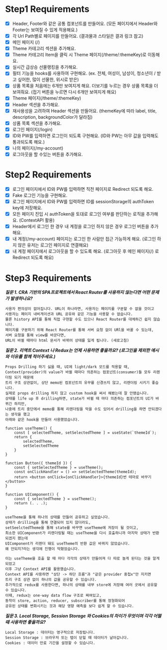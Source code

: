 # Step1 Requirements
- [x] Header, Footer와 같은 공통 컴포넌트를 만들어요. (모든 페이지에서 Header와 Footer는 보여질 수 있게 적용해요.)
- [x] 각 Url Path별로 페이지를 만들어요. (결과물과 스타일은 결과 링크 참고)
- [x] 메인 페이지 (/)
- [x] Theme 카테고리 섹션을 추가해요.
- [x] Theme 카테고리 Item을 클릭 시 Theme 페이지(/theme/:themeKey)로 이동해요.
- [x] 실시간 급상승 선물랭킹을 추가해요.
- [x] 필터 기능을 hooks를 사용하여 구현해요. (ex. 전체, 여성이, 남성이, 청소년이 / 받고 싶어한, 많이 선물한, 위시로 받은)
- [x] 상품 목록을 처음에는 6개만 보여지게 해요. 더보기를 누르는 경우 상품 목록을 더 보여줘요. (접기 버튼을 누르면 다시 6개만 보여지게 해요)
- [x] Theme 페이지(/theme/:themeKey)
- [x] Header 섹션을 추가해요.
- [x] 재사용성을 고려하여 Header 섹션을 만들어요. (themeKey에 따라 label, title, description, backgroundColor가 달라짐)
- [x] 상품 목록 섹션을 추가해요.
- [x] 로그인 페이지(/login)
- [x] ID와 PW를 입력하면 로그인이 되도록 구현해요. (ID와 PW는 아무 값을 입력해도 통과되도록 해요.)
- [x] 나의 페이지(/my-account)
- [x] 로그아웃을 할 수있는 버튼을 추가해요.

# Step2 Requirements
- [x] 로그인 페이지에서 ID와 PW를 입력하면 직전 페이지로 Redirect 되도록 해요.
- [x] Fake 로그인 기능을 구현해요.
- [x] 로그인 페이지에서 ID와 PW를 입력하면 ID를 sessionStorage의 authToken key에 저장해요.
- [x] 모든 페이지 진입 시 authToken을 토대로 로그인 여부를 판단하는 로직을 추가해요. (ContextAPI 활용)
- [x] Header에서 로그인 한 경우 내 계정을 로그인 하지 않은 경우 로그인 버튼을 추가해요.
- [x] 내 계정(/my-account) 페이지는 로그인 한 사람만 접근 가능하게 해요. (로그인 하지 않은 유저는 로그인 페이지로 연결해요)
- [x] 내 계정 페이지에서 로그아웃을 할 수 있도록 해요. (로그아웃 후 메인 페이지(/) 로 Redirect 되도록 해요)

# Step3 Requirements
___질문 1. CRA 기반의 SPA프로젝트에서 React Router를 사용하지 않는다면 어떤 문제가 발생하나요?___

    사용자 편의성이 없어집니다. URL이 하나라면, 사용자는 페이지를 구분할 수 없을 것이고
    사용자는 페이지 내비게이션과 URL 공유와 같은 기능을 사용할 수 없습니다.
    물론 history API를 통해 직접 구현할 수도 있으나 React Router를 대체하긴 쉽지 않습니다.
    페이지를 구분하기 위해 React Router를 통해 서버 요청 없이 URl을 바꿀 수 있는데,
    서버 요청을 통해 view를 바꾼다면,
    URL이 바뀔 때마다 html 문서가 바뀌어 상태를 잃게 됩니다. (새로고침)

___질문 2. 리액트 Context 나 Redux는 언제 사용하면 좋을까요? (로그인을 제외한 예시와 이유를 함께 적어주세요.)___

    Props Drilling 하기 싫을 때, UI에 light/dark 모드를 적용할 때, 
    Context(provider)의 value가 바뀔 때마다 의존하는 컴포넌트(consumer)들 모두 리렌더링 되기 때문에
    트리 구조 상관없이, 상단 memo된 컴포넌트의 유무를 신경쓰지 않고, 리렌더링 시키기 좋습니다. 
    실제로 props drilling 하지 않고 custom hook을 써서 해봤는데 잘 안됐습니다.
    상태를 life up 후 drilling하면, state가 바뀔 때 마다 의존하는 컴포넌트의 UI가 바뀌긴 하지만, 
    나중에 트리 중단에서 memo를 통해 리렌더링을 막을 수도 있어서 drilling을 하면 안되겠다는 생각을 했고
    아래와 같은 hook을 만들어 사용했었습니다.

    function useTheme() {
        const [ selectedTheme, setSelectedTheme ] = useState(`themeId`);
        return {
            selectedTheme,
            setSelectedTheme
        }
    }

    function Button({ themeId }) {
        const { setSelectedTheme } = useTheme();
        const onClickHandler = () => setSelectedTheme(themeId);
        return <button onClick={onClickHandler}>{themeId}번 테마로 바꾸기</button>
    }

    function UIComponent() {
        const { selectedTheme } = useTheme();
        return (. . .);
    }

    useTheme을 통해 하나의 상태를 만들어 공유하고 싶었습니다.
    상태가 drilling을 통해 연결되어 있지 않더라도,
    setSeelctedTheme을 통해 state를 바꾸면 useTheme에 저장이 될 것이고,
    최소한 UIComponent가 리렌더링될 때는 useTheme을 다시 호출하니까 마지막 상태가 반환되겠지 했는데
    UIComponent가 리렌더 돼도 useTheme의 반환 값은 바뀌지 않았습니다.
    왜 안되지?라는 생각에 진행이 막혔었습니다.

    이는 useTheme을 호출 할 때 마다 각각의 상태가 만들어져 다 따로 놀게 된다는 것을 알게되었고
    이후 그냥 Context API를 활용했습니다.
    Context API를 사용하면 "상단 -> 하단 흐름"과 "같은 provider 중첩x"만 지키면 
    트리 구조 상관 없이 하나의 값을 공유할 수 있습니다.
    추가적으로 redux를 사용한다면, 하나의 상태를 내부 store에 저장해 여러 곳에서 공유할 수 있습니다.
    이때, redux는 one-way data flow 구조로 짜여있고, 
    동작이 store, action, reducer, subscriber를 통해 정형화되어
    공유된 상태를 변화시키는 것과 해당 영향 예측을 보다 쉽게 할 수 있습니다.

___질문 3. Local Storage, Session Storage 와 Cookies의 차이가 무엇이며 각각 어떨때 사용하면 좋을까요?___

    Local Storage : 데이터는 영구적으로 저장됩니다.
    Session Storage : 브라우저 또는 탭이 닫힐 때 데이터가 날아갑니다. 
    Cookies : 데이터 만료 기간을 설정할 수 있습니다.
